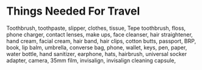 # Things Needed For Travel

Toothbrush, toothpaste, slipper, clothes, tissue, Tepe toothbrush, floss,
phone charger, contact lenses, make ups, face cleanser, hair straightener,
hand cream, facial cream, hair band, hair clips, cotton butts, passport, BRP,
book, lip balm, umbrella, converse bag, phone, wallet, keys, pen, paper, water
bottle, hand sanitizer, earphone, hats, hairbrush, universal socker adapter,
camera, 35mm film, invisalign, invisalign cleaning capsule, 
